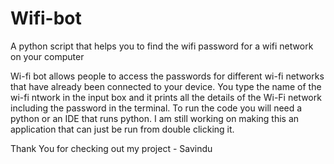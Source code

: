 # Wifi-bot
A python script that helps you to find the wifi password for a wifi network on your computer

Wi-fi bot allows people to access the passwords for different wi-fi networks that have already been connected to your device. You type the name of the wi-fi ntwork in the input box and it prints all the details of the Wi-Fi network including the password in the terminal. To run the code you will need a python or an IDE that runs python. I am still working on making this an application that can just be run from double clicking it.

Thank You for checking out my project - Savindu 
